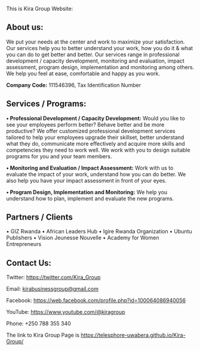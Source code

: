   This is Kira Group Website:

## About us:

We put your needs at the center and work to maximize your satisfaction. Our services help you to 
better understand your work, how you do it & what you can do to get better and better. Our services 
range in professional development / capacity development, monitoring and evaluation, impact 
assessment, program design, implementation and monitoring among others. We help you feel at 
ease, comfortable and happy as you work.

**Company Code:** 111546396, Tax Identification Number

## Services / Programs:

**• Professional Development / Capacity Development:** Would you like to see your 
employees perform better? Behave better and be more productive? We offer customized 
professional development services tailored to help your employees upgrade their skillset, 
better understand what they do, communicate more effectively and acquire more skills and 
competencies they need to work well. We work with you to design suitable programs for you 
and your team members. 

**• Monitoring and Evaluation / Impact Assessment:** Work with us to evaluate the impact of 
your work, understand how you can do better. We also help you have your impact 
assessment in front of your eyes. 

**• Program Design, Implementation and Monitoring:** We help you understand how to plan, 
implement and evaluate the new programs.

## Partners / Clients

• GIZ Rwanda
• African Leaders Hub
• Igire Rwanda Organization
• Ubuntu Publishers
• Vision Jeunesse Nouvelle
• Academy for Women Entrepreneurs

## Contact Us:

Twitter: https://twitter.com/Kira_Group

Email: kirabusinessgroup@gmail.com

Facebook: https://web.facebook.com/profile.php?id=100064086940056

YouTube: https://www.youtube.com/@kiragroup

Phone: +250 788 355 340


The link to Kira Group Page is https://telesphore-uwabera.github.io/Kira-Group/
